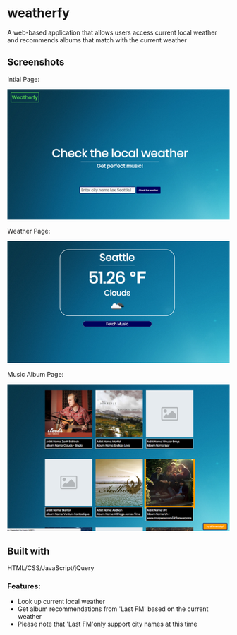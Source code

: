 # weatherfy
 A web-based application that allows users access current local weather and recommends albums that match with the current weather
 
## Screenshots
Intial Page:

![Image of Initial Page](screenshots/Intial%20Page.png)

Weather Page:

![Image of Weather Page](screenshots/Weather%20Page.png)

Music Album Page:

![Image of Album Page](screenshots/Music%20Page.png)

## Built with 

HTML/CSS/JavaScript/jQuery

### Features:
* Look up current local weather
* Get album recommendations from 'Last FM' based on the current weather
* Please note that 'Last FM'only support city names at this time
